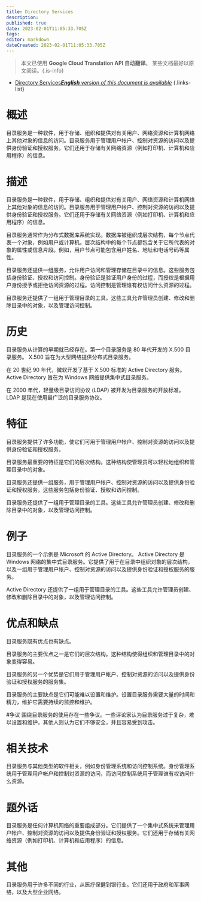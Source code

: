 ```yaml
---
title: Directory Services
description: 
published: true
date: 2023-02-01T11:05:33.705Z
tags: 
editor: markdown
dateCreated: 2023-02-01T11:05:33.705Z
---
```


> 本文已使用 **Google Cloud Translation API 自动翻译**。
某些文档最好以原文阅读。{.is-info}

- [Directory Services***English** version of this document is available*](/en/Knowledge-base/Dictionary/directory-services)
{.links-list}

# 概述
目录服务是一种软件，用于存储、组织和提供对有关用户、网络资源和计算机网络上其他对象的信息的访问。目录服务用于管理用户帐户、控制对资源的访问以及提供身份验证和授权服务。它们还用于存储有关网络资源（例如打印机、计算机和应用程序）的信息。

# 描述
目录服务是一种软件，用于存储、组织和提供对有关用户、网络资源和计算机网络上其他对象的信息的访问。目录服务用于管理用户帐户、控制对资源的访问以及提供身份验证和授权服务。它们还用于存储有关网络资源（例如打印机、计算机和应用程序）的信息。

目录服务通常作为分布式数据库系统实现。数据库被组织成层次结构，每个节点代表一个对象，例如用户或计算机。层次结构中的每个节点都包含关于它所代表的对象的属性或信息片段。例如，用户节点可能包含用户姓名、地址和电话号码等属性。

目录服务还提供一组服务，允许用户访问和管理存储在目录中的信息。这些服务包括身份验证、授权和访问控制。身份验证是验证用户身份的过程，而授权是根据用户身份授予或拒绝访问资源的过程。访问控制是管理谁有权访问什么资源的过程。

目录服务还提供了一组用于管理目录的工具。这些工具允许管理员创建、修改和删除目录中的对象，以及管理访问控制。

# 历史
目录服务从计算的早期就已经存在。第一个目录服务是 80 年代开发的 X.500 目录服务。 X.500 旨在为大型网络提供分布式目录服务。

在 20 世纪 90 年代，微软开发了基于 X.500 标准的 Active Directory 服务。 Active Directory 旨在为 Windows 网络提供集中式目录服务。

在 2000 年代，轻量级目录访问协议 (LDAP) 被开发为目录服务的开放标准。 LDAP 是现在使用最广泛的目录服务协议。

# 特征
目录服务提供了许多功能，使它们可用于管理用户帐户、控制对资源的访问以及提供身份验证和授权服务。

目录服务最重要的特征是它们的层次结构。这种结构使管理员可以轻松地组织和管理目录中的对象。

目录服务还提供一组服务，用于管理用户帐户、控制对资源的访问以及提供身份验证和授权服务。这些服务包括身份验证、授权和访问控制。

目录服务还提供了一组用于管理目录的工具。这些工具允许管理员创建、修改和删除目录中的对象，以及管理访问控制。

# 例子
目录服务的一个示例是 Microsoft 的 Active Directory。 Active Directory 是 Windows 网络的集中式目录服务。它提供了用于在目录中组织对象的层次结构，以及一组用于管理用户帐户、控制对资源的访问以及提供身份验证和授权服务的服务。

Active Directory 还提供了一组用于管理目录的工具。这些工具允许管理员创建、修改和删除目录中的对象，以及管理访问控制。

# 优点和缺点
目录服务既有优点也有缺点。

目录服务的主要优点之一是它们的层次结构。这种结构使得组织和管理目录中的对象变得容易。

目录服务的另一个优势是它们用于管理用户帐户、控制对资源的访问以及提供身份验证和授权服务的服务集。

目录服务的主要缺点是它们可能难以设置和维护。设置目录服务需要大量的时间和精力，维护它需要持续的监控和维护。

#争议
围绕目录服务的使用存在一些争议。一些评论家认为目录服务过于复杂，难以设置和维护。其他人则认为它们不够安全，并且容易受到攻击。

# 相关技术
目录服务与其他类型的软件相关，例如身份管理系统和访问控制系统。身份管理系统用于管理用户帐户和控制对资源的访问，而访问控制系统用于管理谁有权访问什么资源。

# 题外话
目录服务是任何计算机网络的重要组成部分。它们提供了一个集中式系统来管理用户帐户、控制对资源的访问以及提供身份验证和授权服务。它们还用于存储有关网络资源（例如打印机、计算机和应用程序）的信息。

# 其他
目录服务用于许多不同的行业，从医疗保健到银行业。它们还用于政府和军事网络，以及大型企业网络。